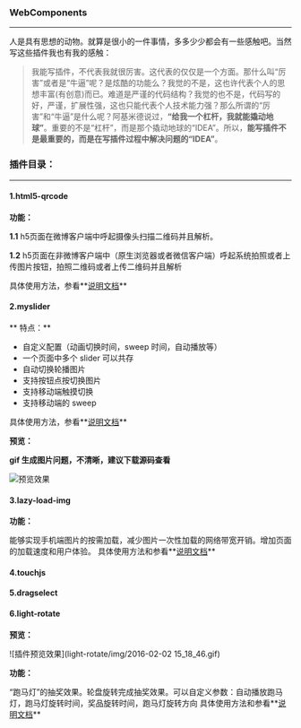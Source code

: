 ### WebComponents
----
人是具有思想的动物。就算是很小的一件事情，多多少少都会有一些感触吧。当然写这些插件我也有我的感触：
>我能写插件，不代表我就很厉害。这代表的仅仅是一个方面。那什么叫“厉害”或者是“牛逼”呢？是炫酷的功能么？我觉的不是，这也许代表个人的思想丰富(有创意)而已。难道是严谨的代码结构？我觉的也不是，代码写的好，严谨，扩展性强，这也只能代表个人技术能力强？那么所谓的“厉害”和“牛逼”是什么呢？阿基米德说过，**“给我一个杠杆，我就能撬动地球”**。重要的不是“杠杆”，而是那个撬动地球的“IDEA”。所以，**能写插件不是最重要的，而是在写插件过程中解决问题的“IDEA”**。

### 插件目录：
----

#### 1.html5-qrcode
**功能：**

**1.1** h5页面在微博客户端中呼起摄像头扫描二维码并且解析。

**1.2** h5页面在非微博客户端中（原生浏览器或者微信客户端）呼起系统拍照或者上传图片按钮，拍照二维码或者上传二维码并且解析

具体使用方法，参看**[说明文档](https://github.com/zhiqiang21/WebComponent/tree/master/html5-Qrcode/README.md)**

#### 2.myslider

** 特点：**
- 自定义配置（动画切换时间，sweep 时间，自动播放等）
- 一个页面中多个 slider 可以共存
- 自动切换轮播图片
- 支持按钮点按切换图片
- 支持移动端触摸切换
- 支持移动端的 sweep

具体使用方法，参看**[说明文档](https://github.com/zhiqiang21/WebComponent/blob/master/MySlider/README.md)**

**预览：**

**gif 生成图片问题，不清晰，建议下载源码查看**

![预览效果](https://github.com/zhiqiang21/WebComponent/tree/master/MySlider/testdemo_revaluation/img/test.gif)


#### 3.lazy-load-img

**功能：**

能够实现手机端图片的按需加载，减少图片一次性加载的网络带宽开销。增加页面的加载速度和用户体验。
具体使用方法和参看**[说明文档](https://github.com/zhiqiang21/WebComponent/tree/master/lazy-load-img)**


#### 4.touchjs

#### 5.dragselect

#### 6.light-rotate
**预览：**

![插件预览效果](light-rotate/img/2016-02-02 15_18_46.gif)

**功能：**

“跑马灯”的抽奖效果。轮盘旋转完成抽奖效果。可以自定义参数：自动播放跑马灯，跑马灯旋转时间，奖品旋转时间，跑马灯旋转方向
具体使用方法和参看**[说明文档](https://github.com/zhiqiang21/WebComponent/tree/master/light-rotate/README.md)**
